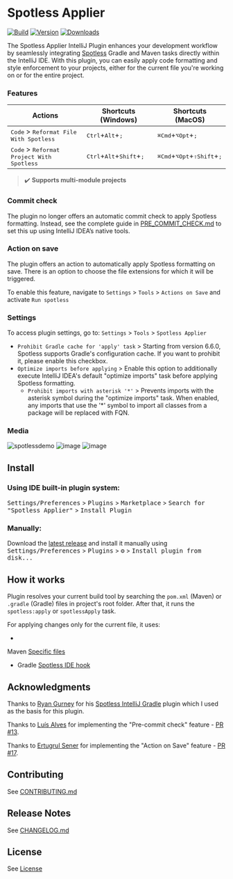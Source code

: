 # Spotless Applier

[![Build](https://github.com/lipiridi/spotless-applier/workflows/Build/badge.svg)](https://github.com/lipiridi/spotless-applier/actions)
[![Version](https://img.shields.io/jetbrains/plugin/v/22455.svg)](https://plugins.jetbrains.com/plugin/22455)
[![Downloads](https://img.shields.io/jetbrains/plugin/d/22455.svg)](https://plugins.jetbrains.com/plugin/22455)

<!-- Plugin description -->
The Spotless Applier IntelliJ Plugin enhances your development workflow
by seamlessly integrating [Spotless](https://github.com/diffplug/spotless) Gradle and Maven tasks directly within the
IntelliJ IDE.
With this plugin, you can easily apply code formatting and style enforcement to your projects,
either for the current file you're working on or for the entire project.

### Features

| Actions                                                     | Shortcuts (Windows)                                          | Shortcuts (MacOS)                                              |
|-------------------------------------------------------------|--------------------------------------------------------------|----------------------------------------------------------------|
| <kbd>Code</kbd> > <kbd>Reformat File With Spotless</kbd>    | <kbd>Ctrl</kbd>+<kbd>Alt</kbd>+<kbd>;</kbd>                  | <kbd>⌘Сmd</kbd>+<kbd>⌥Opt</kbd>+<kbd>;</kbd>                   |
| <kbd>Code</kbd> > <kbd>Reformat Project With Spotless</kbd> | <kbd>Ctrl</kbd>+<kbd>Alt</kbd>+<kbd>Shift</kbd>+<kbd>;</kbd> | <kbd>⌘Сmd</kbd>+<kbd>⌥Opt</kbd>+<kbd>⇧Shift</kbd>+<kbd>;</kbd> |

> ✔️ **Supports multi-module projects**

### Commit check

The plugin no longer offers an automatic commit check to apply Spotless formatting. Instead, see the complete guide in
[PRE_COMMIT_CHECK.md](PRE_COMMIT_CHECK.md) to set this up using IntelliJ IDEA’s native tools.

### Action on save

The plugin offers an action to automatically apply Spotless formatting on save.
There is an option to choose the file extensions for which it will be triggered.

To enable this feature, navigate to `Settings` > `Tools` > `Actions on Save` and activate `Run spotless`

### Settings

To access plugin settings, go to: `Settings` > `Tools` > `Spotless Applier`

* `Prohibit Gradle cache for 'apply' task` > Starting from version 6.6.0, Spotless supports Gradle's configuration
  cache. If you want to prohibit it, please enable this checkbox.
* `Optimize imports before applying` > Enable this option to additionally execute IntelliJ IDEA's default "optimize
  imports" task before applying Spotless formatting.
    * `Prohibit imports with asterisk '*'` > Prevents imports with the asterisk symbol during the "optimize imports"
      task. When enabled, any imports that use the '*' symbol to import all classes from a package will be replaced with
      FQN.

<!-- Plugin description end -->

### Media

![spotlessdemo](https://github.com/lipiridi/spotless-applier/assets/60580660/990e7bb9-8b75-4ca4-8973-f1fb2cf74e78)
![image](https://github.com/user-attachments/assets/e7c65f78-1ed6-41b0-85e9-4011f28de340)
![image](https://github.com/lipiridi/spotless-applier/assets/60580660/f6980124-c3e1-45fe-a7be-51dd4f108e81)

## Install

### Using IDE built-in plugin system:

<kbd>Settings/Preferences</kbd> > <kbd>Plugins</kbd> > <kbd>Marketplace</kbd> > <kbd>Search for "Spotless
Applier"</kbd> >
<kbd>Install Plugin</kbd>

### Manually:

Download the [latest release](https://github.com/lipiridi/spotless-applier/releases/latest) and install it manually
using
<kbd>Settings/Preferences</kbd> > <kbd>Plugins</kbd> > <kbd>⚙️</kbd> > <kbd>Install plugin from disk...</kbd>

## How it works

Plugin resolves your current build tool by searching the `pom.xml` (Maven) or `.gradle` (Gradle) files in project's
root folder.
After that, it runs the `spotless:apply` or `spotlessApply` task.

For applying changes only for the current file, it uses:

*

Maven [Specific files](https://github.com/diffplug/spotless/tree/main/plugin-maven#can-i-apply-spotless-to-specific-files)

* Gradle [Spotless IDE hook](https://github.com/diffplug/spotless/blob/main/plugin-gradle/IDE_HOOK.md)

## Acknowledgments

Thanks to [Ryan Gurney](https://github.com/ragurney) for
his [Spotless IntelliJ Gradle](https://github.com/ragurney/spotless-intellij-gradle) plugin
which I used as the basis for this plugin.

Thanks to [Luís Alves](https://github.com/luisalves00) for implementing the "Pre-commit check"
feature - [PR #13](https://github.com/lipiridi/spotless-applier/pull/13).

Thanks to [Ertugrul Sener](https://github.com/ErtugrulSener) for implementing the "Action on Save"
feature - [PR #17](https://github.com/lipiridi/spotless-applier/pull/17).

## Contributing

See [CONTRIBUTING.md](CONTRIBUTING.md)

## Release Notes

See [CHANGELOG.md](CHANGELOG.md)

## License

See [License](LICENSE)
